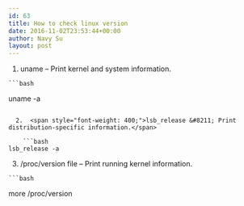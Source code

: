 ```yaml
---
id: 63
title: How to check linux version
date: 2016-11-02T23:53:44+00:00
author: Navy Su
layout: post
---
```

  1. <span style="font-weight: 400;"><span style="font-weight: 400;">uname &#8211; Print kernel and system information.</span></span> 
    
    ```bash
uname -a
```

  2.  <span style="font-weight: 400;">lsb_release &#8211; Print distribution-specific information.</span> 
    
    ```bash
lsb_release -a
```

  3. <span style="font-weight: 400;"><span style="font-weight: 400;"> /proc/version file &#8211; Print running kernel information.</span></span> 
    
    ```bash
more /proc/version
```